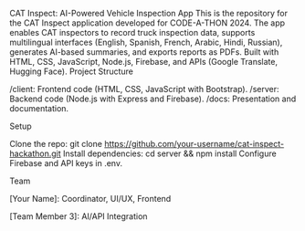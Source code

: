 CAT Inspect: AI-Powered Vehicle Inspection App
This is the repository for the CAT Inspect application developed for CODE-A-THON 2024. The app enables CAT inspectors to record truck inspection data, supports multilingual interfaces (English, Spanish, French, Arabic, Hindi, Russian), generates AI-based summaries, and exports reports as PDFs. Built with HTML, CSS, JavaScript, Node.js, Firebase, and APIs (Google Translate, Hugging Face).
Project Structure

/client: Frontend code (HTML, CSS, JavaScript with Bootstrap).
/server: Backend code (Node.js with Express and Firebase).
/docs: Presentation and documentation.

Setup

Clone the repo: git clone https://github.com/your-username/cat-inspect-hackathon.git
Install dependencies: cd server && npm install
Configure Firebase and API keys in .env.

Team

[Your Name]: Coordinator, UI/UX, Frontend

[Team Member 3]: AI/API Integration


